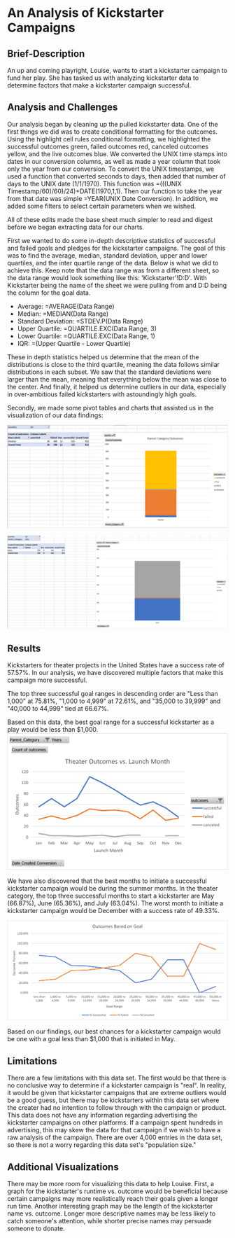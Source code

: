 # An Analysis of Kickstarter Campaigns

## Brief-Description

An up and coming playright, Louise, wants to start a kickstarter campaign to fund her play. She has tasked us with analyzing kickstarter data to determine factors that make a kickstarter campaign successful. 

## Analysis and Challenges

Our analysis began by cleaning up the pulled kickstarter data. One of the first things we did was to create conditional formatting for the outcomes. Using the highlight cell rules conditional formatting, we highlighted the successful outcomes green, failed outcomes red, canceled outcomes yellow, and the live outcomes blue. We converted the UNIX time stamps into dates in our conversion columns, as well as made a year column that took only the year from our conversion. To convert the UNIX timestamps, we used a function that converted seconds to days, then added that number of days to the UNIX date (1/1/1970). This function was =(((UNIX Timestamp/60)/60)/24)+DATE(1970,1,1). Then our function to take the year from that date was simple =YEAR(UNIX Date Conversion). In addition, we added some filters to select certain parameters when we wished. 

All of these edits made the base sheet much simpler to read and digest before we began extracting data for our charts. 

First we wanted to do some in-depth descriptive statistics of successful and failed goals and pledges for the kickstarter campaigns. The goal of this was to find the average, median, standard deviation, upper and lower quartiles, and the inter quartile range of the data. Below is what we did to achieve this. Keep note that the data range was from a different sheet, so the data range would look something like this: 'Kickstarter'!D:D'. With Kickstarter being the name of the sheet we were pulling from and D:D being the column for the goal data.  
* Average: =AVERAGE(Data Range)
* Median: =MEDIAN(Data Range)
* Standard Deviation: =STDEV.P(Data Range)
* Upper Quartile: =QUARTILE.EXC(Data Range, 3)
* Lower Quartile: =QUARTILE.EXC(Data Range, 1)
* IQR: =(Upper Quartile - Lower Quartile)

These in depth statistics helped us determine that the mean of the distributions is close to the third quartile, meaning the data follows similar distributions in each subset. We saw that the standard deviations were larger than the mean, meaning that everything below the mean was close to the center. And finally, it helped us determine outliers in our data, especially in over-ambitious failed kickstarters with astoundingly high goals. 

Secondly, we made some pivot tables and charts that assisted us in the visualization of our data findings:

![image](Crowdfunding_Analysis/Category_Statistics.PNG)

![image](Crowdfunding_Analysis/Subcategory_Statistics.PNG)

## Results

Kickstarters for theater projects in the United States have a success rate of 57.57%. In our analysis, we have discovered multiple factors that make this campaign more successful. 

The top three successful goal ranges in descending order are "Less than 1,000" at 75.81%, "1,000 to 4,999" at 72.61%, and "35,000 to 39,999" and "40,000 to 44,999" tied at 66.67%. 

Based on this data, the best goal range for a successful kickstarter as a play would be less than $1,000. 
![image](Resources/Theater_Outcomes_vs_Launch.png)

We have also discovered that the best months to initiate a successful kickstarter campaign would be during the summer months. In the theater category, the top three successful months to start a kickstarter are May (66.87%), June (65.36%), and July (63.04%). The worst month to initiate a kickstarter campaign would be December with a success rate of 49.33%. 

![image](Resources/Outcomes_vs_Goals.png)

Based on our findings, our best chances for a kickstarter campaign would be one with a goal less than $1,000 that is initiated in May. 

## Limitations

There are a few limitations with this data set. The first would be that there is no conclusive way to determine if a kickstarter campaign is "real". In reality, it would be given that kickstarter campaigns that are extreme outliers would be a good guess, but there may be kickstarters within this data set where the creater had no intention to follow through with the campaign or product. This data does not have any information regarding advertising the kickstarter campaigns on other platforms. If a campaign spent hundreds in advertising, this may skew the data for that campaign if we wish to have a raw analysis of the campaign. There are over 4,000 entries in the data set, so there is not a worry regarding this data set's "population size."

## Additional Visualizations

There may be more room for visualizing this data to help Louise. First, a graph for the kickstarter's runtime vs. outcome would be beneficial because certain campaigns may more realistically reach their goals given a longer run time. Another interesting graph may be the length of the kickstarter name vs. outcome. Longer more descriptive names may be less likely to catch someone's attention, while shorter precise names may persuade someone to donate. 
